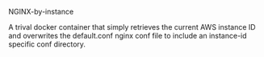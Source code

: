 NGINX-by-instance

A trival docker container that simply retrieves the current AWS
instance ID and overwrites the default.conf nginx conf file to include
an instance-id specific conf directory.


